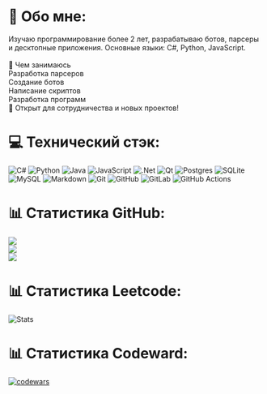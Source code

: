 # 💫 Обо мне:
Изучаю программирование более 2 лет, разрабатываю ботов, парсеры и десктопные приложения. Основные языки: C#, Python, JavaScript.<br><br>🔧 Чем занимаюсь<br>Разработка парсеров<br>Создание ботов<br>Написание скриптов<br>Разработка программ<br>📌 Открыт для сотрудничества и новых проектов!


# 💻 Технический стэк:
![C#](https://img.shields.io/badge/c%23-%23239120.svg?style=for-the-badge&logo=csharp&logoColor=white) ![Python](https://img.shields.io/badge/python-3670A0?style=for-the-badge&logo=python&logoColor=ffdd54) ![Java](https://img.shields.io/badge/java-%23ED8B00.svg?style=for-the-badge&logo=openjdk&logoColor=white) ![JavaScript](https://img.shields.io/badge/javascript-%23323330.svg?style=for-the-badge&logo=javascript&logoColor=%23F7DF1E) ![.Net](https://img.shields.io/badge/.NET-5C2D91?style=for-the-badge&logo=.net&logoColor=white) ![Qt](https://img.shields.io/badge/Qt-%23217346.svg?style=for-the-badge&logo=Qt&logoColor=white) ![Postgres](https://img.shields.io/badge/postgres-%23316192.svg?style=for-the-badge&logo=postgresql&logoColor=white) ![SQLite](https://img.shields.io/badge/sqlite-%2307405e.svg?style=for-the-badge&logo=sqlite&logoColor=white) ![MySQL](https://img.shields.io/badge/mysql-4479A1.svg?style=for-the-badge&logo=mysql&logoColor=white) ![Markdown](https://img.shields.io/badge/markdown-%23000000.svg?style=for-the-badge&logo=markdown&logoColor=white) ![Git](https://img.shields.io/badge/git-%23F05033.svg?style=for-the-badge&logo=git&logoColor=white) ![GitHub](https://img.shields.io/badge/github-%23121011.svg?style=for-the-badge&logo=github&logoColor=white) ![GitLab](https://img.shields.io/badge/gitlab-%23181717.svg?style=for-the-badge&logo=gitlab&logoColor=white) ![GitHub Actions](https://img.shields.io/badge/github%20actions-%232671E5.svg?style=for-the-badge&logo=githubactions&logoColor=white)
# 📊 Статистика GitHub:
![](https://github-readme-stats.vercel.app/api?username=Dixter&theme=radical&hide_border=false&include_all_commits=false&count_private=false)<br/>
![](https://nirzak-streak-stats.vercel.app/?user=Dixter&theme=radical&hide_border=false)<br/>
![](https://github-readme-stats.vercel.app/api/top-langs/?username=Dixter&theme=radical&hide_border=false&include_all_commits=false&count_private=false&layout=compact)
# 📊 Статистика Leetcode:
![ Stats](https://leetcode-status.vercel.app/api/card/Dixter-TES?theme=dark&hide_title=false&custom_title=)
# 📊 Статистика Codeward:
[![codewars](https://www.codewars.com/users/Dixter/badges/large)](https://www.codewars.com/users/Dixter)
<!-- Proudly created with GPRM ( https://gprm.itsvg.in ) -->
